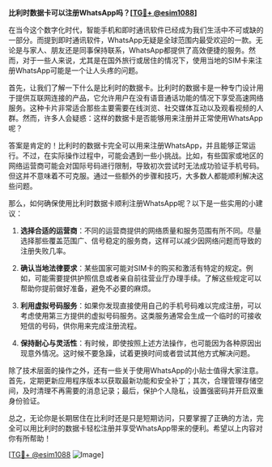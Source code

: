 **比利时数据卡可以注册WhatsApp吗？[[TG💪+ @esim1088](https://t.me/s/esim1088)]**

在当今这个数字化时代，智能手机和即时通讯软件已经成为我们生活中不可或缺的一部分。而提到即时通讯软件，WhatsApp无疑是全球范围内最受欢迎的一款。无论是与家人、朋友还是同事保持联系，WhatsApp都提供了高效便捷的服务。然而，对于一些人来说，尤其是在国外旅行或居住的情况下，使用当地的SIM卡来注册WhatsApp可能是一个让人头疼的问题。

首先，让我们了解一下什么是比利时的数据卡。比利时的数据卡是一种专门设计用于提供互联网连接的产品，它允许用户在没有语音通话功能的情况下享受高速网络服务。这种卡片非常适合那些主要需要在线浏览、社交媒体互动以及观看视频的人群。然而，许多人会疑惑：这样的数据卡是否能够用来注册并正常使用WhatsApp呢？

答案是肯定的！比利时的数据卡完全可以用来注册WhatsApp，并且能够正常运行。不过，在实际操作过程中，可能会遇到一些小挑战。比如，有些国家或地区的网络运营商可能会对国际号码进行限制，导致初次尝试时无法成功验证手机号码。但这并不意味着不可克服。通过一些额外的步骤和技巧，大多数人都能顺利解决这些问题。

那么，如何确保使用比利时数据卡顺利注册WhatsApp呢？以下是一些实用的小建议：

1. **选择合适的运营商**：不同的运营商提供的网络质量和服务范围有所不同。尽量选择那些覆盖范围广、信号稳定的服务商，这样可以减少因网络问题而导致的注册失败几率。

2. **确认当地法律要求**：某些国家可能对SIM卡的购买和激活有特定的规定。例如，可能需要提供护照信息或者亲自前往营业厅办理手续。了解这些规定可以帮助你提前做好准备，避免不必要的麻烦。

3. **利用虚拟号码服务**：如果你发现直接使用自己的手机号码难以完成注册，可以考虑使用第三方提供的虚拟号码服务。这类服务通常会生成一个临时的可接收短信的号码，供你用来完成注册流程。

4. **保持耐心与灵活性**：有时候，即使按照上述方法操作，也可能因为各种原因出现意外情况。这时候不要急躁，试着更换时间或者尝试其他方式解决问题。

除了技术层面的操作之外，还有一些关于使用WhatsApp的小贴士值得大家注意。首先，定期更新应用程序版本以获取最新功能和安全补丁；其次，合理管理存储空间，及时清理不再需要的消息记录；最后，保护个人隐私，设置强密码并开启双重身份验证。

总之，无论你是长期居住在比利时还是只是短期访问，只要掌握了正确的方法，完全可以用比利时的数据卡轻松注册并享受WhatsApp带来的便利。希望以上内容对你有所帮助！

[[TG💪+ @esim1088](https://t.me/s/esim1088) ![Image](https://i.postimg.cc/4NQfJmqS/Snipaste-2025-05-13-00-14-12.png)]